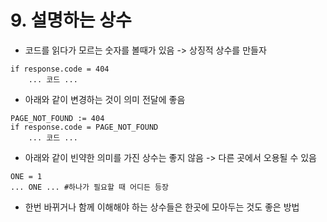 # 9. 설명하는 상수
- 코드를 읽다가 모르는 숫자를 볼때가 있음 -> 상징적 상수를 만들자
```
if response.code = 404
    ... 코드 ...
```
- 아래와 같이 변경하는 것이 의미 전달에 좋음
```
PAGE_NOT_FOUND := 404
if response.code = PAGE_NOT_FOUND
    ... 코드 ...
```
- 아래와 같이 빈약한 의미를 가진 상수는 좋지 않음 -> 다른 곳에서 오용될 수 있음
```
ONE = 1
... ONE ... #하나가 필요할 때 어디든 등장
```
- 한번 바뀌거나 함께 이해해야 하는 상수들은 한곳에 모아두는 것도 좋은 방법